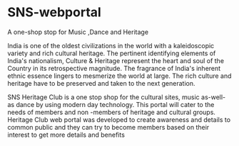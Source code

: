 # SNS-webportal
A one-shop stop for Music ,Dance and Heritage

India is one of the oldest civilizations in the world with a kaleidoscopic variety and 
rich cultural heritage. The pertinent identifying elements of India's nationalism, 
Culture & Heritage represent the heart and soul of the Country in its retrospective 
magnitude. The fragrance of India's inherent ethnic essence lingers to mesmerize the 
world at large. The rich culture and heritage have to be preserved and taken to the 
next generation.

SNS Heritage Club is a one stop shop for  the cultural sites, music as-well-as dance by using modern day technology.
This portal will cater to the needs of members and non -members of heritage and 
cultural groups. Heritage Club web portal was developed to create awareness and 
details to common public and they can try to become members based on their 
interest to get more details and benefits

